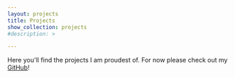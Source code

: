 ```yaml
---
layout: projects
title: Projects
show_collection: projects
#description: >

---
```


Here you'll find the projects I am proudest of. For now please check out my
[GitHub](https://github.com/bastiandavid)!
